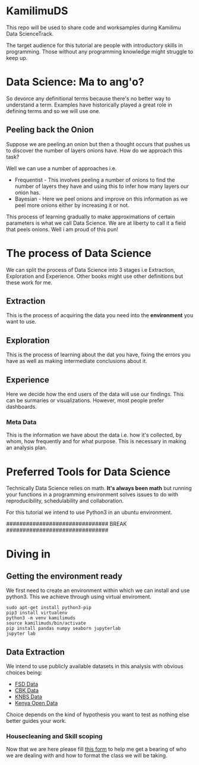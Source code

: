 # KamilimuDS
This repo will be used to share code and worksamples during Kamilimu Data ScienceTrack.

The target audience for this tutorial are people with introductory skills in programming. Those without any programming knowledge might struggle to keep up.

# Data Science: Ma to ang'o?
So devorce any definitional terms because there's no better way to understand a term. Examples have historically played a great role in defining terms and so we will use one.

## Peeling back the Onion
Suppose we are peeling an onion but then a thought occurs that pushes us to discover the number of layers onions have. How do we approach this task?

Well we can use a number of approaches i.e.
* Frequentist - This involves peeling a number of onions to find the number of layers they have and using this to infer how many layers our onion has.
* Bayesian - Here we peel onions and improve on this information as we peel more onions either by increasing it or not.

This process of learning gradually to make approximations of certain parameters is what we call Data Science. 
We are at liberty to call it a field that peels onions. Well i am proud of this pun!

# The process of Data Science
We can split the process of Data Science into 3 stages i.e Extraction, Exploration and Experience. Other books might use other definitions but these work for me.

## Extraction
This is the process of acquiring the data you need into the **environment** you want to use.

## Exploration
This is the process of learning about the dat you have, fixing the errors you have as well as making intermediate conclusions about it.

## Experience
Here we decide how the end users of the data will use our findings. This can be surmaries or visualizations. However, most people prefer dashboards.

### Meta Data
This is the information we have about the data i.e. how it's collected, by whom, how frequently and for what purpose. This is necessary in making an analysis plan.

# Preferred Tools for Data Science
Technically Data Science relies on math. **It's always been math** but running your functions in a programming environment solves issues to do with reproducibility, schedulability and collaboration.

For this tutorial we intend to use Python3 in an ubuntu environment.

############################### BREAK ###############################

# Diving in

## Getting the environment ready
We first need to create an environment within which we can install and use python3. This we achieve through using virtual enviroment.

```
sudo apt-get install python3-pip
pip3 install virtualenv
python3 -m venv kamilimuds
source kamilimuds/bin/activate
pip install pandas numpy seaborn jupyterlab
jupyter lab
```
## Data Extraction
We intend to use publicly available datasets in this analysis with obvious choices being:
* [FSD Data](https://fsdkenya.org/knowledge-hub/dataset/)
* [CBK Data](https://www.centralbank.go.ke/)
* [KNBS Data](https://www.knbs.or.ke/)
* [Kenya Open Data](http://www.opendata.go.ke/)

Choice depends on the kind of hypothesis you want to test as nothing else better guides your work.

### Housecleaning and Skill scoping
Now that we are here please fill [this form](https://docs.google.com/forms/d/e/1FAIpQLSdxSvOjJR7tMoc387GwbAI0li1y5WAYTJt1NDqpqFZzGEMs6Q/viewform?usp=sf_link) to help me get a bearing of who we are dealing with and how to format the class we will be taking.
